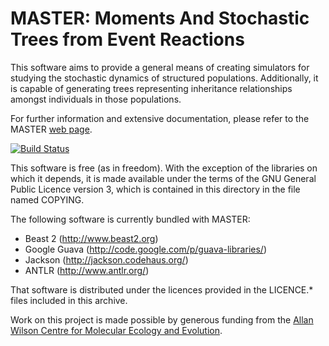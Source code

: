 MASTER: Moments And Stochastic Trees from Event Reactions
=========================================================

This software aims to provide a general means of creating simulators
for studying the stochastic dynamics of structured populations.
Additionally, it is capable of generating trees representing
inheritance relationships amongst individuals in those populations.

For further information and extensive documentation, please refer to
the MASTER [web page](http://compevol.github.io/MASTER).

[![Build Status](https://travis-ci.org/CompEvol/MASTER.svg?branch=master)](https://travis-ci.org/CompEvol/MASTER)

This software is free (as in freedom).  With the exception of the
libraries on which it depends, it is made available under the terms of
the GNU General Public Licence version 3, which is contained in this
directory in the file named COPYING.

The following software is currently bundled with MASTER:

* Beast 2 (http://www.beast2.org)
* Google Guava (http://code.google.com/p/guava-libraries/)
* Jackson (http://jackson.codehaus.org/)
* ANTLR (http://www.antlr.org/)

That software is distributed under the licences provided in the
LICENCE.* files included in this archive.

Work on this project is made possible by generous funding from the
[Allan Wilson Centre for Molecular Ecology and
Evolution](http://www.allanwilsoncentre.ac.nz/).

